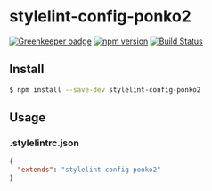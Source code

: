 # stylelint-config-ponko2

[![Greenkeeper badge](https://badges.greenkeeper.io/ponko2/stylelint-config-ponko2.svg)](https://greenkeeper.io/)
[![npm version](https://badge.fury.io/js/stylelint-config-ponko2.svg)](https://badge.fury.io/js/stylelint-config-ponko2)
[![Build Status](https://travis-ci.org/ponko2/stylelint-config-ponko2.svg?branch=master)](https://travis-ci.org/ponko2/stylelint-config-ponko2)

## Install

```sh
$ npm install --save-dev stylelint-config-ponko2
```

## Usage

### .stylelintrc.json

```json
{
  "extends": "stylelint-config-ponko2"
}
```

